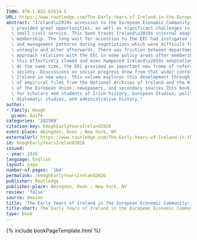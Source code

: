 ```yaml
---
ISBN: 978-1-032-02614-5
URL: https://www.routledge.com/The-Early-Years-of-Ireland-in-the-European-Economic-Community-Managing-Membership/Keogh/p/book/9781032026145
abstract: "Ireland\u2019s accession to the European Economic Community (EEC) in 1973\
  \ provided great opportunities, as well as significant challenges to its relatively\
  \ small civil service. This book traces Ireland\u2019s internal adaptation to managing\
  \ membership. The long wait for accession to the EEC had instigated administrative\
  \ and management patterns during negotiations which were difficult for Ireland to\
  \ untangle and alter afterwards. There was friction between departments on how to\
  \ approach relations with the EEC in some policy areas after membership. At times,\
  \ this effectively slowed and even hampered Ireland\u2019s adaptation to membership.\
  \ At the same time, the EEC provided an important new frame of reference for Irish\
  \ society. Discussions on social progress drew from that wider context and challenged\
  \ Ireland in new ways. This volume explores this development through an analysis\
  \ of empirical files from the National Archives of Ireland and the Historical Archives\
  \ of the European Union, newspapers, and secondary sources.This book is intended\
  \ for scholars and students of Irish history, European Studies, political science,\
  \ diplomatic studies, and administrative history."
author:
- family: Keogh
  given: Aoife
categories: '202509'
citation-key: keoghEarlyYearsIreland2026
event-place: Abingdon, Oxon ; New York, NY
externalUrl: https://www.routledge.com/The-Early-Years-of-Ireland-in-the-European-Economic-Community-Managing-Membership/Keogh/p/book/9781032026145
id: keoghEarlyYearsIreland2026
issued:
- year: 2026
language: English
layout: page
number-of-pages: '164'
permalink: /keoghEarlyYearsIreland2026
publisher: Routledge
publisher-place: Abingdon, Oxon ; New York, NY
review: 'false'
source: Amazon
title: 'The Early Years of Ireland in the European Economic Community: Managing Membership'
title-short: The Early Years of Ireland in the European Economic Community
type: book
---
```

{% include bookPageTemplate.html %}